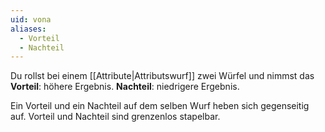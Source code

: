 ```yaml
---
uid: vona
aliases:
  - Vorteil
  - Nachteil
---
```

Du rollst bei einem [[Attribute|Attributswurf]] zwei Würfel und nimmst das
**Vorteil**:  höhere Ergebnis.
**Nachteil**: niedrigere Ergebnis.

Ein Vorteil und ein Nachteil auf dem selben Wurf heben sich gegenseitig auf.
Vorteil und Nachteil sind grenzenlos stapelbar.